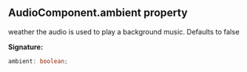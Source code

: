 
## AudioComponent.ambient property

weather the audio is used to play a background music. Defaults to false

**Signature:**

```typescript
ambient: boolean;
```
